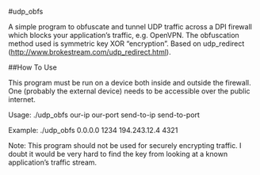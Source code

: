#udp_obfs

A simple program to obfuscate and tunnel UDP traffic across a DPI firewall which blocks your application’s traffic, e.g. OpenVPN. The obfuscation method used is symmetric key XOR “encryption”. Based on udp_redirect (http://www.brokestream.com/udp_redirect.html).

##How To Use

This program must be run on a device both inside and outside the firewall. One (probably the external device) needs to be accessible over the public internet.

Usage: ./udp_obfs our-ip our-port send-to-ip send-to-port

Example: ./udp_obfs 0.0.0.0 1234 194.243.12.4 4321

Note: This program should not be used for securely encrypting traffic. I doubt it would be very hard to find the key from looking at a known application’s traffic stream.